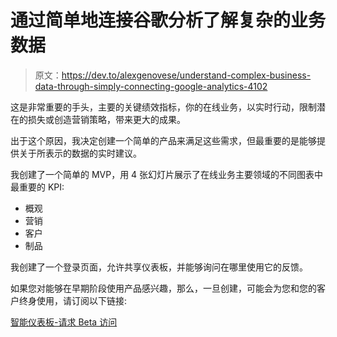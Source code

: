 # 通过简单地连接谷歌分析了解复杂的业务数据

> 原文：<https://dev.to/alexgenovese/understand-complex-business-data-through-simply-connecting-google-analytics-4102>

这是非常重要的手头，主要的关键绩效指标，你的在线业务，以实时行动，限制潜在的损失或创造营销策略，带来更大的成果。

出于这个原因，我决定创建一个简单的产品来满足这些需求，但最重要的是能够提供关于所表示的数据的实时建议。

我创建了一个简单的 MVP，用 4 张幻灯片展示了在线业务主要领域的不同图表中最重要的 KPI:

*   概观
*   营销
*   客户
*   制品

我创建了一个登录页面，允许共享仪表板，并能够询问在哪里使用它的反馈。

如果您对能够在早期阶段使用产品感兴趣，那么，一旦创建，可能会为您和您的客户终身使用，请订阅以下链接:

[智能仪表板-请求 Beta 访问](https://www.subscribepage.com/intelligence-dashboard?utm_source=devto&utm_medium=article&utm_campaign=broadcast)